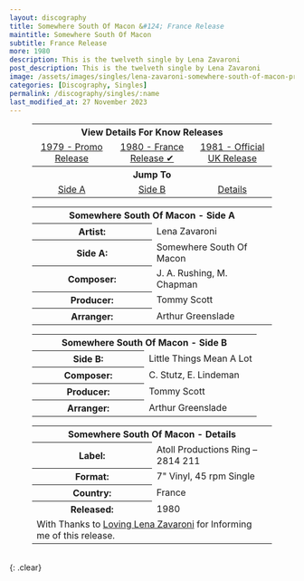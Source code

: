 ```yaml
---
layout: discography
title: Somewhere South Of Macon &#124; France Release
maintitle: Somewhere South Of Macon
subtitle: France Release
more: 1980
description: This is the twelveth single by Lena Zavaroni
post_description: This is the twelveth single by Lena Zavaroni
image: /assets/images/singles/lena-zavaroni-somewhere-south-of-macon-president.jpg
categories: [Discography, Singles]
permalink: /discography/singles/:name
last_modified_at: 27 November 2023
---
```


<figure class="fig3">
<table style="text-align:center;">
<tr><th colspan="3">View Details For Know Releases</th></tr>
<tr><td style="width:33%;"><a href="/discography/singles/1979-11-09-somewhere-south-of-macon-promo">1979 - Promo Release</a></td><td style="width:34%;"><a href="#Somewhere%20South%20Of%20Macon">1980 - France Release &#x2714;</a></td><td style="width:33%;"><a href="/discography/singles/1981-09-25-somewhere-south-of-macon-uk">1981 - Official UK Release</a></td></tr>
<tr><th colspan="3">Jump To</th></tr>
<tr><td style="width:20%;"><a href="#infobox1">Side A</a></td><td style="width:20%;"><a href="#infobox2">Side B</a></td><td style="width:20%;"><a href="#infobox3">Details</a></td></tr>
</table>
</figure>

<figure class="fig3">
<table>
<tr id="infobox1"><th colspan="2">Somewhere South Of Macon - Side A</th></tr>
<tr><th style="width:50%;">Artist:</th><td style="width:50%;">Lena Zavaroni</td></tr>
<tr><th>Side A:</th><td>Somewhere South Of Macon</td></tr>
<tr><th>Composer:</th><td>J. A. Rushing, M. Chapman</td></tr>
<tr><th>Producer:</th><td>Tommy Scott</td></tr>
<tr><th>Arranger:</th><td>Arthur Greenslade</td></tr>
</table>
</figure>

<figure class="fig3">
<table>
<tr id="infobox2"><th colspan="2">Somewhere South Of Macon - Side B</th></tr>
<tr><th style="width:50%;">Side B:</th><td style="width:50%;">Little Things Mean A Lot</td></tr>
<tr><th>Composer:</th><td>C. Stutz, E. Lindeman</td></tr>
<tr><th>Producer:</th><td>Tommy Scott</td></tr>
<tr><th>Arranger:</th><td>Arthur Greenslade</td></tr>
</table>
</figure>

<figure class="fig3">
<table>
<tr id="infobox3"><th colspan="2">Somewhere South Of Macon - Details</th></tr>
<tr><th style="width:50%;">Label:</th><td style="width:50%;">Atoll Productions Ring – 2814 211</td></tr>
<tr><th>Format:</th><td>7" Vinyl, 45 rpm Single</td></tr>
<tr><th>Country:</th><td>France</td></tr>
<tr><th>Released:</th><td>1980</td></tr>
<tr class="split"><td colspan="2">With Thanks to <a href="/research#l">Loving Lena Zavaroni</a> for Informing me of this release.</td></tr>
</table>
</figure>

<br />{: .clear}

